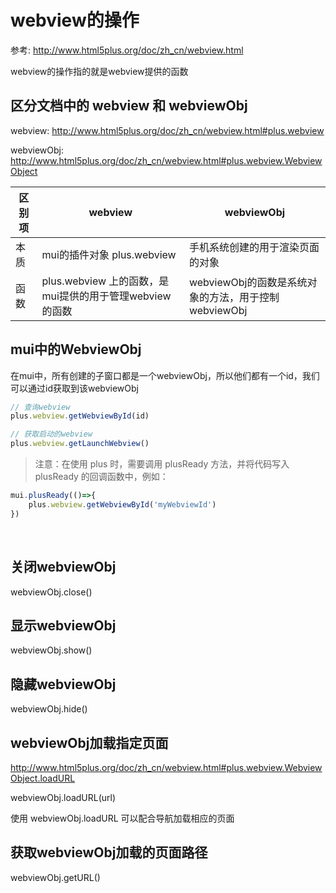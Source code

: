 # webview的操作
参考: http://www.html5plus.org/doc/zh_cn/webview.html

webview的操作指的就是webview提供的函数

## 区分文档中的 webview 和 webviewObj
webview: http://www.html5plus.org/doc/zh_cn/webview.html#plus.webview

webviewObj: http://www.html5plus.org/doc/zh_cn/webview.html#plus.webview.WebviewObject

区别项 | webview | webviewObj
--- | --- | ---
本质 | mui的插件对象 plus.webview | 手机系统创建的用于渲染页面的对象
函数 | plus.webview 上的函数，是mui提供的用于管理webview的函数 | webviewObj的函数是系统对象的方法，用于控制webviewObj

## mui中的WebviewObj
在mui中，所有创建的子窗口都是一个webviewObj，所以他们都有一个id，我们可以通过id获取到该webviewObj

```js
// 查询webview
plus.webview.getWebviewById(id)

// 获取启动的webview
plus.webview.getLaunchWebview()
```

> 注意：在使用 plus 时，需要调用 plusReady 方法，并将代码写入 plusReady 的回调函数中，例如：

```js
mui.plusReady(()=>{
    plus.webview.getWebviewById('myWebviewId')
})
```

<br>

## 关闭webviewObj
webviewObj.close()

## 显示webviewObj
webviewObj.show()

## 隐藏webviewObj
webviewObj.hide()

## webviewObj加载指定页面
http://www.html5plus.org/doc/zh_cn/webview.html#plus.webview.WebviewObject.loadURL

webviewObj.loadURL(url)

使用 webviewObj.loadURL 可以配合导航加载相应的页面

## 获取webviewObj加载的页面路径
webviewObj.getURL()

